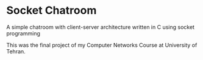 # Socket Chatroom
A simple chatroom with client-server architecture written in C using socket programming

This was the final project of my Computer Networks Course at University of Tehran.
